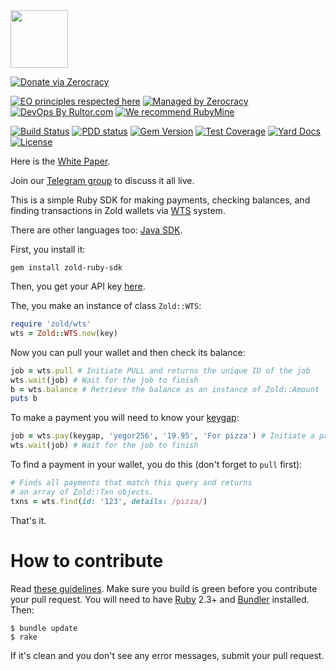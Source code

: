 <img src="http://www.zold.io/logo.svg" width="92px" height="92px"/>

[![Donate via Zerocracy](https://www.0crat.com/contrib-badge/CAZPZR9FS.svg)](https://www.0crat.com/contrib/CAZPZR9FS)

[![EO principles respected here](http://www.elegantobjects.org/badge.svg)](http://www.elegantobjects.org)
[![Managed by Zerocracy](https://www.0crat.com/badge/CAZPZR9FS.svg)](https://www.0crat.com/p/CAZPZR9FS)
[![DevOps By Rultor.com](http://www.rultor.com/b/yegor256/zold)](http://www.rultor.com/p/yegor256/zold)
[![We recommend RubyMine](http://www.elegantobjects.org/rubymine.svg)](https://www.jetbrains.com/ruby/)

[![Build Status](https://travis-ci.org/zold-io/zold-ruby-sdk.svg)](https://travis-ci.org/zold-io/zold-ruby-sdk)
[![PDD status](http://www.0pdd.com/svg?name=zold-io/zold-ruby-sdk)](http://www.0pdd.com/p?name=zold-io/zold-ruby-sdk)
[![Gem Version](https://badge.fury.io/rb/zold-ruby-sdk.svg)](http://badge.fury.io/rb/zold-ruby-sdk)
[![Test Coverage](https://img.shields.io/codecov/c/github/zold-io/zold-ruby-sdk.svg)](https://codecov.io/github/zold-io/zold-ruby-sdk?branch=master)
[![Yard Docs](http://img.shields.io/badge/yard-docs-blue.svg)](http://rubydoc.info/github/zold-io/zold-ruby-sdk/master/frames)
[![License](https://img.shields.io/badge/license-MIT-green.svg)](https://github.com/yegor256/takes/blob/master/LICENSE.txt)

Here is the [White Paper](https://papers.zold.io/wp.pdf).

Join our [Telegram group](https://t.me/zold_io) to discuss it all live.

This is a simple Ruby SDK for making payments, checking balances, and finding transactions in
Zold wallets via [WTS](https://wts.zold.io) system.

There are other languages too: [Java SDK](https://github.com/amihaiemil/zold-java-client).

First, you install it:

```
gem install zold-ruby-sdk
```

Then, you get your API key [here](https://wts.zold.io/api).

The, you make an instance of class `Zold::WTS`:

```ruby
require 'zold/wts'
wts = Zold::WTS.new(key)
```

Now you can pull your wallet and then check its balance:

```ruby
job = wts.pull # Initiate PULL and returns the unique ID of the job
wts.wait(job) # Wait for the job to finish
b = wts.balance # Retrieve the balance as an instance of Zold::Amount
puts b
```

To make a payment you will need to know your
[keygap](https://blog.zold.io/2018/07/18/keygap.html):

```ruby
job = wts.pay(keygap, 'yegor256', '19.95', 'For pizza') # Initiate a payment request
wts.wait(job) # Wait for the job to finish
```

To find a payment in your wallet, you do this (don't forget to `pull` first):

```ruby
# Finds all payments that match this query and returns
# an array of Zold::Txn objects.
txns = wts.find(id: '123', details: /pizza/)
```

That's it.

# How to contribute

Read [these guidelines](https://www.yegor256.com/2014/04/15/github-guidelines.html).
Make sure you build is green before you contribute
your pull request. You will need to have [Ruby](https://www.ruby-lang.org/en/) 2.3+ and
[Bundler](https://bundler.io/) installed. Then:

```
$ bundle update
$ rake
```

If it's clean and you don't see any error messages, submit your pull request.
